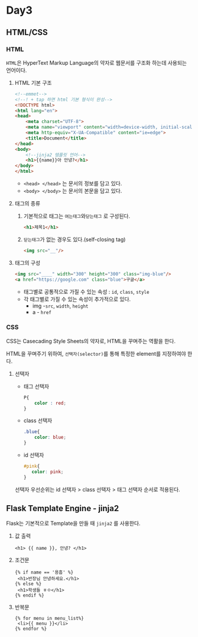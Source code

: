 # Day3

## HTML/CSS

### HTML

`HTML`은 HyperText Markup Language의 약자로 웹문서를 구조화 하는데 사용되는 언어이다.

1. HTML 기본 구조

   ```html
   <!--emmet-->
   <!--! + tap 하면 html 기본 형식이 완성-->
   <!DOCTYPE html>
   <html lang="en">
   <head>
       <meta charset="UTF-8">
       <meta name="viewport" content="width=device-width, initial-scale=1.0">
       <meta http-equiv="X-UA-Compatible" content="ie=edge">
       <title>Document</title>
   </head>
   <body>
       <!--jinja2 템플릿 언어-->
       <h1>{{name}}아 안녕?</h1>
   </body>
   </html>
   ```

   * `<head> </head>` 는 문서의 정보를 담고 있다.
   * `<body> </body>` 는 문서의 본문을 담고 있다.

2. 태그의 종류

   1. 기본적으로 태그는 `여는태그`와`닫는태그` 로 구성된다.

      ```html
      <h1>제목1</h1>
      ```

   2. `닫는태그`가 없는 경우도 있다.(self-closing tag)

      ```html
      <img src="__"/>
      ```

1. 태그의 구성

      ```html
      <img src="____" width="300" height="300" class="img-blue"/>
      <a href="https://google.com" class="blue">구글</a>
      ```

      * 태그별로 공통적으로 가질 수 있는 속성 : `id`, `class`, `style`
      * 각 태그별로 가질 수 있는 속성이 추가적으로 있다.
        * img -`src`, `width`, `height`
        * a - `href`



### CSS

CSS는 Casecading Style Sheets의 약자로, HTML을 꾸며주는 역활을 한다.

HTML을 꾸며주기 위하여, `선택자(selector)`를 통해 특정한 element를 지정하여야 한다.

1. 선택자

   * 태그 선택자

     ```CSS
     P{
         color : red;
     }
     ```

   * class 선택자

     ```CSS
     .blue{
         color: blue;
     }
     ```

   * id 선택자

     ```CSS
     #pink{
     	color: pink;
     }
     ```

   선택자 우선순위는 id 선택자 > class 선택자 > 태그 선택자 순서로 적용된다.



## Flask Template Engine - jinja2

Flask는 기본적으로 Template을 만들 때 `jinja2` 를 사용한다.



1. 값 출력

   ```jinja2
   <h1> {{ name }}, 안녕? </h1>
   ```

2. 조건문

   ```jinja2
   {% if name == '용흠' %}
   	<h1>반장님 안녕하세요.</h1>
   {% else %}
   	<h1>학생들 ㅎㅇ</h1>
   {% endif %}
   ```

3. 반복문

   ```jinja2
   {% for menu in menu_list%}
   	<li>{{ menu }}</li>
   {% endfor %}
   ```

